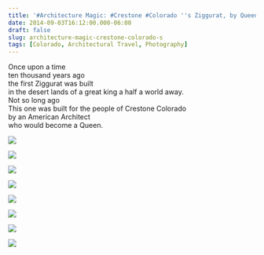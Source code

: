 ```yaml
---
title: '#Architecture Magic: #Crestone #Colorado ''s Ziggurat, by Queen Noor of Jordan '
date: 2014-09-03T16:12:00.000-06:00
draft: false
slug: architecture-magic-crestone-colorado-s
tags: [Colorado, Architectural Travel, Photography]
---
```


Once upon a time  
ten thousand years ago  
the first Ziggurat was built  
in the desert lands of a great king a half a world away.  
Not so long ago  
This one was built for the people of Crestone Colorado  
by an American Architect  
who would become a Queen.  

![](/images/blog/legacy/DSC05562%2B(Medium).JPG)

  

![](/images/blog/legacy/DSC05662%2B(Medium).JPG)

  

![](/images/blog/legacy/DSC05667%2B(Medium).JPG)

  

![](/images/blog/legacy/DSC05673%2B(Medium).JPG)

  

![](/images/blog/legacy/DSC05675%2B(Medium).JPG)

  

![](/images/blog/legacy/DSC05677%2B(Medium).JPG)

  

![](/images/blog/legacy/DSC05678%2B(Medium).JPG)

  

![](/images/blog/legacy/DSC05679%2B(Medium).JPG)